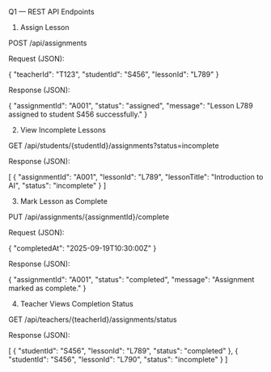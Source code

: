 Q1 — REST API Endpoints

1) Assign Lesson

POST /api/assignments

Request (JSON):

{
    "teacherId": "T123",
    "studentId": "S456",
    "lessonId": "L789"
}

Response (JSON):

{
    "assignmentId": "A001",
    "status": "assigned",
    "message": "Lesson L789 assigned to student S456 successfully."
}


2) View Incomplete Lessons

GET /api/students/{studentId}/assignments?status=incomplete

Response (JSON):

[
  {
    "assignmentId": "A001",
    "lessonId": "L789",
    "lessonTitle": "Introduction to AI",
    "status": "incomplete"
  }
]


3) Mark Lesson as Complete

PUT /api/assignments/{assignmentId}/complete

Request (JSON):

{
  "completedAt": "2025-09-19T10:30:00Z"
}

Response (JSON):

{
  "assignmentId": "A001",
  "status": "completed",
  "message": "Assignment marked as complete."
}


4) Teacher Views Completion Status

GET /api/teachers/{teacherId}/assignments/status

Response (JSON):

[
  {
    "studentId": "S456",
    "lessonId": "L789",
    "status": "completed"
  },
  {
    "studentId": "S456",
    "lessonId": "L790",
    "status": "incomplete"
  }
]
